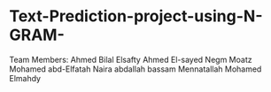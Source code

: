 # Text-Prediction-project-using-N-GRAM-
Team Members:
Ahmed Bilal Elsafty
Ahmed El-sayed Negm
Moatz Mohamed abd-Elfatah
Naira abdallah bassam
Mennatallah Mohamed Elmahdy
